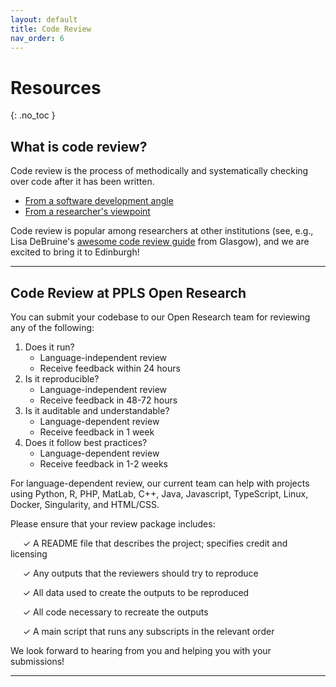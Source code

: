 ```yaml
---
layout: default
title: Code Review
nav_order: 6
---
```


# Resources

{: .no_toc }

<!-- <details open markdown="block">
  <summary>
    Table of contents
  </summary>
  {: .text-delta }
1. TOC
{:toc}
</details>

--- -->

## What is code review?
Code review is the process of methodically and systematically checking over code after it has been written.
- [From a software development angle](https://about.gitlab.com/topics/version-control/what-is-code-review/)
- [From a researcher's viewpoint](https://debruine.github.io/talks/CompCogSci-2023/)

Code review is popular among researchers at other institutions (see, e.g., Lisa DeBruine's [awesome code review guide](https://code-check-club.github.io/code-review-guide/) from Glasgow), and we are excited to bring it to Edinburgh! 

---

## Code Review at PPLS Open Research

You can submit your codebase to our Open Research team for reviewing any of the following:

1. Does it run?
    - Language-independent review
    - Receive feedback within 24 hours
2. Is it reproducible?
   - Language-independent review
   - Receive feedback in 48-72 hours
3. Is it auditable and understandable?
   - Language-dependent review
   - Receive feedback in 1 week
4. Does it follow best practices?
   - Language-dependent review
   - Receive feedback in 1-2 weeks

For language-dependent review, our current team can help with projects using Python, R, PHP, MatLab, C++, Java, Javascript, TypeScript, Linux, Docker, Singularity, and HTML/CSS.  

Please ensure that your review package includes: 

&nbsp;&nbsp;&nbsp;&nbsp; ✓ A README file that describes the project; specifies credit and licensing

&nbsp;&nbsp;&nbsp;&nbsp; ✓ Any outputs that the reviewers should try to reproduce

&nbsp;&nbsp;&nbsp;&nbsp; ✓ All data used to create the outputs to be reproduced

&nbsp;&nbsp;&nbsp;&nbsp; ✓ All code necessary to recreate the outputs

&nbsp;&nbsp;&nbsp;&nbsp; ✓ A main script that runs any subscripts in the relevant order

We look forward to hearing from you and helping you with your submissions! 

---
